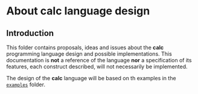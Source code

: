 # About calc language design

<!--
Copyright (c) 2024 Federico Cristina

This file is part of the calc scripting language project,
under the Apache License v2.0. See LICENSE for license
informations.
-->

## Introduction

This folder contains proposals, ideas and issues about the **calc** programming language
design and possible implementations. This documentation is **not** a reference of the
language **nor** a specification of its features, each construct described, will not
necessarily be implemented.

The design of the **calc** language will be based on th examples in the [`examples`](/docs/examples/)
folder.
